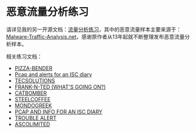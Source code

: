 # 恶意流量分析练习

请详见我的另一开源文档：[流量分析练习](https://traffic.y1ng.org/)，其中的恶意流量样本主要来源于：[Malware-Traffic-Analysis.net](https://www.malware-traffic-analysis.net/index.html)，感谢原作者从13年起就不断整理发布恶意流量分析样本。

相关练习文档：

-   [PIZZA-BENDER](https://traffic.y1ng.org/0x1_23-8-2020/)
-   [Pcap and alerts for an ISC diary](https://traffic.y1ng.org/0x2_24-8-2020/)
-   [TECSOLUTIONS](https://traffic.y1ng.org/0x3_26-8-2020/)
-   [FRANK-N-TED (WHAT'S GOING ON?)](https://traffic.y1ng.org/0x4_27-8-2020/)
-   [CATBOMBER](https://traffic.y1ng.org/0x5_29-8-2020/)
-   [STEELCOFFEE](https://traffic.y1ng.org/0x6_1-9-2020/)
-   [MONDOGREEK](https://traffic.y1ng.org/0x7_7-9-2020/)
-   [PCAP AND INFO FOR AN ISC DIARY](https://traffic.y1ng.org/0x8_22-9-2020/)
-   [TROUBLE ALERT](https://traffic.y1ng.org/0x9_14-3-2021/)
-   [ASCOLIMITED](https://traffic.y1ng.org/0xA_17-10-2021/)

